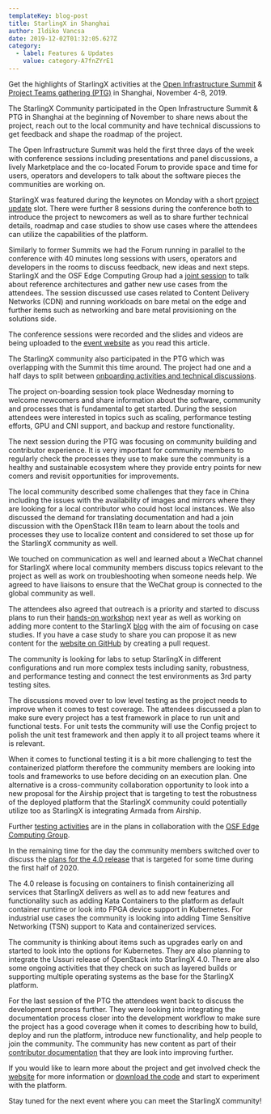 ```yaml
---
templateKey: blog-post
title: StarlingX in Shanghai
author: Ildiko Vancsa
date: 2019-12-02T01:32:05.627Z
category:
  - label: Features & Updates
    value: category-A7fnZYrE1
---
```


Get the highlights of StarlingX activities at the [Open Infrastructure Summit](https://www.openstack.org/summit) & [Project Teams gathering (PTG)](https://www.openstack.org/ptg/) in Shanghai, November 4-8, 2019. <!-- more -->

The StarlingX Community participated in the Open Infrastructure Summit & PTG in Shanghai at the beginning of November to share news about the project, reach out to the local community and have technical discussions to get feedback and shape the roadmap of the project.

The Open Infrastructure Summit was held the first three days of the week with conference sessions including presentations and panel discussions, a lively Marketplace and the co-located Forum to provide space and time for users, operators and developers to talk about the software pieces the communities are working on.

StarlingX was featured during the keynotes on Monday with a short [project update](https://www.openstack.org/videos/summits/shanghai-2019/osf-project-update-starlingx) slot. There were further 8 sessions during the conference both to introduce the project to newcomers as well as to share further technical details, roadmap and case studies to show use cases where the attendees can utilize the capabilities of the platform.

Similarly to former Summits we had the Forum running in parallel to the conference with  40 minutes long sessions with users, operators and developers in the rooms to discuss feedback, new ideas and next steps. StarlingX and the OSF Edge Computing Group had a [joint session](https://etherpad.openstack.org/p/PVG-edge-wg-forum) to talk about reference architectures and gather new use cases from the attendees. The session discussed use cases related to Content Delivery Networks (CDN) and running workloads on bare metal on the edge and further items such as networking and bare metal provisioning on the solutions side.

The conference sessions were recorded and the slides and videos are being uploaded to the [event website](https://www.openstack.org/videos/search?search=starlingx) as you read this article.

The StarlingX community also participated in the PTG which was overlapping with the Summit this time around. The project had one and a half days to split between [onboarding activities and technical discussions](https://etherpad.openstack.org/p/starlingX-ptg-agenda-shanghai).

The project on-boarding session took place Wednesday morning to welcome newcomers and share information about the software, community and processes that is fundamental to get started. During the session attendees were interested in topics such as scaling, performance testing efforts, GPU and CNI support, and backup and restore functionality.

The next session during the PTG was focusing on community building and contributor experience. It is very important for community members to regularly check the processes they use to make sure the community is a healthy and sustainable ecosystem where they provide entry points for new comers and revisit opportunities for improvements.

The local community described some challenges that they face in China including the issues with the availability of images and mirrors where they are looking for a local contributor who could host local instances. We also discussed the demand for translating documentation and had a join discussion with the OpenStack I18n team to learn about the tools and processes they use to localize content and considered to set those up for the StarlingX community as well.

We touched on communication as well and learned about a WeChat channel for StarlingX where local community members discuss topics relevant to the project as well as work on troubleshooting when someone needs help. We agreed to have liaisons to ensure that the WeChat group is connected to the global community as well.

The attendees also agreed that outreach is a priority and started to discuss plans to run their [hands-on workshop](https://www.starlingx.io/blog/starlingx-openinfra-summit-workshop-2019.html) next year as well as working on adding more content to the StarlingX [blog](https://www.starlingx.io/blog/) with the aim of focusing on case studies. If you have a case study to share you can propose it as new content for the [website on GitHub](https://github.com/StarlingXWeb/starlingx-website/tree/master/site/blog) by creating a pull request.

The community is looking for labs to setup StarlingX in different configurations and run more complex tests including sanity, robustness, and performance testing and connect the test environments as 3rd party testing sites.

The discussions moved over to low level testing as the project needs to improve when it comes to test coverage. The attendees discussed a plan to make sure every project has a test framework in place to run unit and functional tests. For unit tests the community will use the Config project to polish the unit test framework and then apply it to all project teams where it is relevant.

When it comes to functional testing it is a bit more challenging to test the containerized platform therefore the community members are looking into tools and frameworks to use before deciding on an execution plan. One alternative is a cross-community collaboration opportunity to look into a new proposal for the Airship project that is targeting to test the robustness of the deployed platform that the StarlingX community could potentially utilize too as StarlingX is integrating Armada from Airship.

Further [testing activities](https://etherpad.openstack.org/p/ecg-test-plan) are in the plans in collaboration with the [OSF Edge Computing Group](https://wiki.openstack.org/wiki/Edge_Computing_Group).

In the remaining time for the day the community members switched over to discuss the [plans for the 4.0 release](https://etherpad.openstack.org/p/stx.4.0-feature-candidates) that is targeted for some time during the first half of 2020.

The 4.0 release is focusing on containers to finish containerizing all services that StarlingX delivers as well as to add new features and functionality such as adding Kata Containers to the platform as default container runtime or look into FPGA device support in Kubernetes. For industrial use cases the community is looking into adding Time Sensitive Networking (TSN) support to Kata and containerized services.

The community is thinking about items such as upgrades early on and started to look into the options for Kubernetes. They are also planning to integrate the Ussuri release of OpenStack into StarlingX 4.0. There are also some ongoing activities that they check on such as layered builds or supporting multiple operating systems as the base for the StarlingX platform.

For the last session of the PTG the attendees went back to discuss the development process further. They were looking into integrating the documentation process closer into the development workflow to make sure the project has a good coverage when it comes to describing how to build, deploy and run the platform, introduce new functionality, and help people to join the community. The community has new content as part of their [contributor documentation](https://docs.starlingx.io/contributor/index.html) that they are look into improving further.

If you would like to learn more about the project and get involved check the [website](https://www.starlingx.io) for more information or [download the code](https://opendev.org/starlingx) and start to experiment with the platform.

Stay tuned for the next event where you can meet the StarlingX community!
